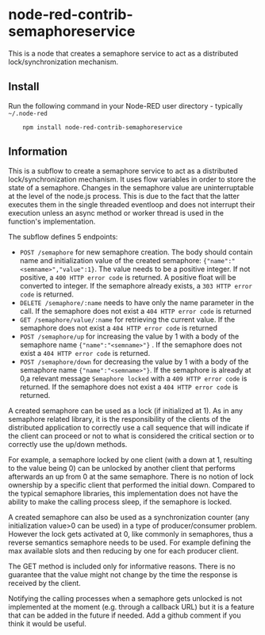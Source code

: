 node-red-contrib-semaphoreservice
=====================

This is a node that creates a semaphore service to act as a distributed lock/synchronization mechanism.

## Install

Run the following command in your Node-RED user directory - typically `~/.node-red`

        npm install node-red-contrib-semaphoreservice

## Information


This is a subflow to create a semaphore service to act as a distributed lock/synchronization mechanism. It uses flow variables in order to store the state of a semaphore. Changes in the semaphore value are  uninterruptable at the level of the node.js process. This is due to the fact that the latter executes them in the single threaded eventloop and does not interrupt their execution unless an async method or worker thread is used in the function's implementation.

The subflow defines 5 endpoints:
 * `POST /semaphore` for new semaphore creation. The body should contain name and initialization value of the created semaphore: `{"name":"<semname>","value":1}`. The value needs to be a positive integer. If not positive, a `400 HTTP error code` is returned. A positive float will be converted to integer. If the semaphore already exists, a `303 HTTP error code`  is returned. 
 * `DELETE /semaphore/:name` needs to have only the name parameter in the call. If the semaphore does not exist a `404 HTTP error code`  is returned
 * `GET /semaphore/value/:name` for retrieving the current value. If the semaphore does not exist a `404 HTTP error code`  is returned
 * `POST /semaphore/up` for increasing the value by 1 with a body of the semaphore name `{"name":"<semname>"}` . If the semaphore does not exist a `404 HTTP error code`  is returned.
 * `POST /semaphore/down` for decreasing the value by 1 with a body of the semaphore name `{"name":"<semname>"}`. If the semaphore is already at 0,a relevant message `Semaphore locked` with a `409 HTTP error code`  is returned. If the semaphore does not exist a `404 HTTP error code`  is returned.

A created semaphore can be used as a lock (if initialized at 1). As in any semaphore related library, it is the responsibility of the clients of the distributed application to correctly use a call sequence that will indicate if the client can proceed or not to what is considered the critical section or to correctly use the up/down methods. 

For example, a semaphore locked by one client (with a down at 1, resulting to the value being 0) can be unlocked by another client that performs afterwards an up from 0 at the same semaphore. There is no notion of lock ownership by a specific client that performed the initial down. Compared to the typical semaphore libraries, this implementation does not have the ability to make the calling process sleep, if the semaphore is locked. 

 A created semaphore can also be used as a synchronization counter (any initialization value>0 can be used) in a type of producer/consumer problem. However the lock gets activated at 0, like commonly in semaphores, thus a reverse semantics semaphore needs to be used. For example defining the max available slots and then reducing by one for each producer client.  

The GET method is included only for informative reasons. There is no guarantee that the value might not change by the time the response is received by the client.

Notifying the calling processes when a semaphore gets unlocked is not implemented at the moment (e.g. through a callback URL) but it is a feature that can be added in the future if needed. Add a github comment if you think it would be useful.  
 



